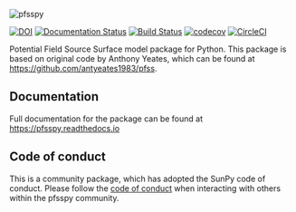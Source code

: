 ![pfsspy](https://github.com/dstansby/pfsspy/raw/master/logo/logo_rectangle.png "pfsspy")

[![DOI](https://zenodo.org/badge/163663713.svg)](https://zenodo.org/badge/latestdoi/163663713)
[![Documentation Status](https://readthedocs.org/projects/pfsspy/badge/?version=stable)](https://pfsspy.readthedocs.io/en/stable/?badge=stable)
[![Build Status](https://travis-ci.org/dstansby/pfsspy.svg?branch=master)](https://travis-ci.org/dstansby/pfsspy)
[![codecov](https://codecov.io/gh/dstansby/pfsspy/branch/master/graph/badge.svg)](https://codecov.io/gh/dstansby/pfsspy)
[![CircleCI](https://circleci.com/gh/dstansby/pfsspy.svg?style=svg)](https://circleci.com/gh/dstansby/pfsspy)

Potential Field Source Surface model package for Python. This package is based on original code by Anthony Yeates, which can be found at https://github.com/antyeates1983/pfss.

Documentation
-------------
Full documentation for the package can be found at https://pfsspy.readthedocs.io

Code of conduct
---------------
This is a community package, which has adopted the SunPy code of conduct. Please follow the [code of conduct](CODE_OF_CONDUCT.md) when interacting with others within the pfsspy community.
